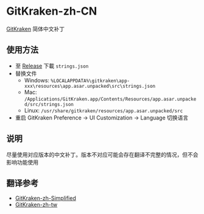 # GitKraken-zh-CN

[GitKraken](https://www.gitkraken.com/) 简体中文补丁

## 使用方法
- 至 [Release](https://github.com/ZhanPhty/GitKraken-zh-CN/releases) 下載 `strings.json`
- 替换文件
  - Windows: `%LOCALAPPDATA%\gitkraken\app-xxx\resources\app.asar.unpacked\src\strings.json`
  - Mac: `/Applications/GitKraken.app/Contents/Resources/app.asar.unpacked/src/strings.json`
  - Linux: `/usr/share/gitkraken/resources/app.asar.unpacked/src`
- 重启 GitKraken Preference -> UI Customization -> Language 切换语言

## 说明
尽量使用对应版本的中文补丁。版本不对应可能会存在翻译不完整的情况，但不会影响功能使用

## 翻译参考
- [GitKraken-zh-Simplified](https://github.com/qisumi/GitKraken-zh-Simplified)
- [GitKraken-zh-tw](https://github.com/rogeraabbccdd/GitKraken-zh-tw)
